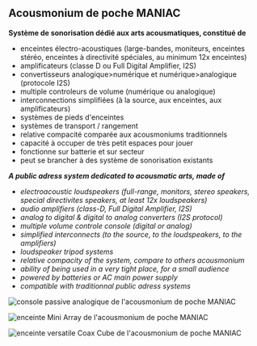 ## Acousmonium de poche MANIAC

****Système de sonorisation dédié aux arts acousmatiques, constitué de****

- enceintes électro-acoustiques (large-bandes, moniteurs, enceintes stéréo, enceintes à directivité spéciales, au minimum 12x enceintes)
- amplificateurs (classe D ou Full Digital Amplifier, I2S)
- convertisseurs analogique>numérique et numérique>analogique (protocole I2S)
- multiple controleurs de volume (numérique ou analogique)
- interconnections simplifiées (à la source, aux enceintes, aux amplificateurs)
- systèmes de pieds d'enceintes
- systèmes de transport / rangement
- relative compacité comparée aux acousmoniums traditionnels
- capacité à occuper de très petit espaces pour jouer
- fonctionne sur batterie et sur secteur
- peut se brancher à des système de sonorisation existants



***A public adress system dedicated to acousmatic arts, made of***

* *electroacoustic loudspeakers (full-range, monitors, stereo speakers, special directivites speakers, at least 12x loudspeakers)*
* *audio amplifiers (class-D, Full Digital Amplifier, I2S)*
* *analog to digital & digital to analog converters (I2S protocol)*
* *multiple volume controle console (digital or analog)*
* *simplified interconnects (to the source, to the loudspeakers, to the amplifiers)*
* *loudspeaker tripod systems*
* *relative compacity of the system, compare to others acousmonium*
* *ability of being used in a very tight place, for a small audience*
* *powered by batteries or AC main power supply*
* *compatible with traditionnal public adress systems*


![console passive analogique de l'acousmonium de poche MANIAC](http://68.media.tumblr.com/055bda00a60f61c6d6f9a7f6f0e63c8d/tumblr_opu6byI4gT1uwu2tvo1_1280.jpg "console 2.1")

![enceinte Mini Array de l'acousmonium de poche MANIAC](http://68.media.tumblr.com/522ee11304c1a81d116b7fb4f044b4fe/tumblr_opu6byI4gT1uwu2tvo2_1280.jpg "enceinte directive Mini Array")

![enceinte versatile *_Coax Cube_* de l'acousmonium de poche MANIAC](http://68.media.tumblr.com/8229d144883835ee26dedd69631da3bb/tumblr_opu6byI4gT1uwu2tvo3_1280.jpg "enceinte polyvalente Coax Cube")


